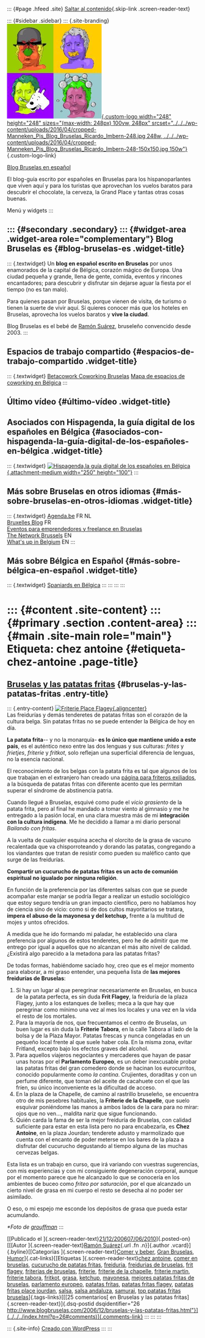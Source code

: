 ::: {#page .hfeed .site}
[Saltar al contenido](index.html#content){.skip-link
.screen-reader-text}

::: {#sidebar .sidebar}
::: {.site-branding}
[![](../../../wp-content/uploads/2016/04/cropped-Manneken_Pis_Blog_Bruselas_Ricardo_Imbern-248.jpg){.custom-logo
width="248" height="248" sizes="(max-width: 248px) 100vw, 248px"
srcset="../../../wp-content/uploads/2016/04/cropped-Manneken_Pis_Blog_Bruselas_Ricardo_Imbern-248.jpg 248w, ../../../wp-content/uploads/2016/04/cropped-Manneken_Pis_Blog_Bruselas_Ricardo_Imbern-248-150x150.jpg 150w"}](../../../index.html){.custom-logo-link}

[Blog Bruselas en español](../../../index.html)

El blog-guía escrito por españoles en Bruselas para los hispanoparlantes
que viven aquí y para los turistas que aprovechan los vuelos baratos
para descubrir el chocolate, la cerveza, la Grand Place y tantas otras
cosas buenas.

Menú y widgets
:::

::: {#secondary .secondary}
::: {#widget-area .widget-area role="complementary"}
Blog Bruselas es {#blog-bruselas-es .widget-title}
----------------

::: {.textwidget}
Un **blog en español escrito en Bruselas** por unos enamorados de la
capital de Bélgica, corazón mágico de Europa. Una ciudad pequeña y
grande, llena de gente, comida, eventos y rincones encantadores; para
descubrir y disfrutar sin dejarse aguar la fiesta por el tiempo (no es
tan malo).

Para quienes pasan por Bruselas, porque vienen de visita, de turismo o
tienen la suerte de vivir aquí. Sí quieres conocer más que los hoteles
en Bruselas, aprovecha los vuelos baratos y **vive la ciudad**.

Blog Bruselas es el bebé de [Ramón Suárez](http://www.ramonsuarez.com),
bruseleño convencido desde 2003.
:::

Espacios de trabajo compartido {#espacios-de-trabajo-compartido .widget-title}
------------------------------

::: {.textwidget}
[Betacowork Coworking Bruselas](http://www.betacowork.com) [Mapa de
espacios de coworking en Bélgica](http://coworkingbelgium.com)
:::

Último vídeo {#último-vídeo .widget-title}
------------

Asociados con Hispagenda, la guía digital de los españoles en Bélgica {#asociados-con-hispagenda-la-guía-digital-de-los-españoles-en-bélgica .widget-title}
---------------------------------------------------------------------

::: {.textwidget}
[![Hispagenda,la guía digital de los españoles en
Bélgica](../../../wp-content/uploads/2010/04/Hispagenda-250px.gif "Hispagenda, la guía digital de los españoles en Bélgica"){.attachment-medium
width="250" height="100"}](http://www.hispagenda.com)
:::

Más sobre Bruselas en otros idiomas {#más-sobre-bruselas-en-otros-idiomas .widget-title}
-----------------------------------

::: {.textwidget}
[Agenda.be](http://www.agenda.be) FR NL\
[Bruxelles Blog](http://www.bxlblog.be/) FR\
[Eventos para emprendedores y freelance en
Bruselas](http://www.betacowork.com/events/)\
[The Network
Brussels](http://groups.yahoo.com/group/TheNetworkBrussels/) EN\
[What\'s up in Belgium](http://www.whatsupin.be/) EN
:::

Más sobre Bélgica en Español {#más-sobre-bélgica-en-español .widget-title}
----------------------------

::: {.textwidget}
[Spaniards en Bélgica](http://www.spaniards.es/paises/belgica)
:::
:::
:::
:::

::: {#content .site-content}
::: {#primary .section .content-area}
::: {#main .site-main role="main"}
Etiqueta: chez antoine {#etiqueta-chez-antoine .page-title}
======================

[Bruselas y las patatas fritas](../../../index.html?p=26) {#bruselas-y-las-patatas-fritas .entry-title}
---------------------------------------------------------

::: {.entry-content}
[![Friterie Place
Flagey](http://farm1.static.flickr.com/23/41102662_25423c695c_m.jpg){.aligncenter}](http://www.flickr.com/photos/17757398@N00/41102662/ "Friterie Flagey")\
Las freidurías y demás tenderetes de patatas fritas son el corazón de la
cultura belga. Sin patatas fritas no se puede entender la Bélgica de hoy
en día.

**La patata frita**-- y no la monarquía- **es lo único que mantiene
unido a este país**, es el auténtico nexo entre las dos lenguas y sus
culturas: *frites* y *frietjes*, *friterie* y *fritkot*, solo reflejan
una superficial diferencia de lenguas, no la esencia nacional.

El reconocimiento de los belgas con la patata frita es tal que algunos
de los que trabajan en el extranjero han creado una [página para
friteros
exiliados](http://www.frites.be/v4/index.cfm?context=ss&SubsectionID=45),
a la búsqueda de patatas fritas con diferente acento que les permitan
superar el síndrome de abstinencia patria.

Cuando llegué a Bruselas, esquivé como pude el *vicio grasiento* de la
patata frita, pero al final he mandado a tomar viento al gimnasio y me
he entregado a la pasión local, en una clara muestra más de mi
**integración con la cultura indígena**. Me he decidido a llamar a mi
diario personal *Bailando con fritas*.

A la vuelta de cualquier esquina acecha el olorcito de la grasa de
vacuno recalentada que va chisporroteando y dorando las patatas,
congregando a los viandantes que tratan de resistir como pueden su
maléfico canto que surge de las freidurías.

**Compartir un cucurucho de patatas fritas es un acto de comunión
espiritual no igualado por ninguna religión**.

En función de la preferencia por las diferentes salsas con que se puede
acompañar este manjar se podría llegar a realizar un estudio sociológico
que estoy seguro tendría un gran impacto científico, pero no hablamos
hoy de ciencia sino de vicio: como si de dos cultos mayoritarios se
tratara, **impera el abuso de la mayonesa y del ketchup,** frente a la
multitud de mojes y untos ofrecidos.

A medida que he ido formando mi paladar, he establecido una clara
preferencia por algunos de estos tenderetes, pero he de admitir que me
entrego por igual a aquellos que no alcanzan el más alto nivel de
calidad. ¿Existirá algo parecido a la metadona para las patatas fritas?

De todas formas, habiéndome saciado hoy, creo que es el mejor momento
para elaborar, a mi graso entender, una pequeña lista de **las mejores
freidurías de Bruselas**:

1.  Si hay un lugar al que peregrinar necesariamente en Bruselas, en
    busca de la patata perfecta, es sin duda **Frit Flagey**, la
    freiduría de la plaza Flagey, junto a los estanques de Ixelles; meca
    a la que hay que peregrinar como mínimo una vez al mes los locales y
    una vez en la vida el resto de los mortales.
2.  Para la mayoría de nos, que frecuentamos el centro de Bruselas, un
    buen lugar es sin duda la **Friterie Tabora**, en la calle Tabora al
    lado de la bolsa y de la Plaza Mayor. Patatas frescas y nunca
    congeladas en un pequeño local frente al que suele haber cola. En la
    misma zona, evitar Fritland, excepto bajo los efectos graves del
    alcohol.
3.  Para aquellos viajeros negociantes y mercaderes que hayan de pasar
    unas horas por el **Parlamento Europeo**, es un deber inexcusable
    probar las patatas fritas del gran comedero donde se hacinan los
    eurocurritos, conocido popularmente como *la cantina*. Crujientes,
    doraditas y con un perfume diferente, que toman del aceite de
    cacahuete con el que las fríen, su único inconveniente es la
    dificultad de acceso.
4.  En la plaza de la Chapelle, de camino al rastrillo bruseleño, se
    encuentra otro de mis pesebres habituales, la **Friterie de la
    Chapelle**, que suelo esquivar poniéndome las manos a ambos lados de
    la cara para no mirar: ojos que no ven..., maldita nariz que sigue
    funcionando.
5.  Quién carda la fama de ser la mejor freiduría de Bruselas, con
    calidad suficiente para estar en esta lista pero no para
    encabezarla, es **Chez Antoine**, en la plaza Jourdan; tenderete
    adusto y marmolizado que cuenta con el encanto de poder meterse en
    los bares de la plaza a disfrutar del cucurucho degustando al tiempo
    alguna de las muchas cervezas belgas.

Esta lista es un trabajo en curso, que irá variando con vuestras
sugerencias, con mis experiencias y con mi consiguiente degeneración
corporal, aunque por el momento parece que he alcanzado lo que se
conocería en los ambientes de buceo como *friteo por saturación*, por el
que alcanzado un cierto nivel de grasa en mi cuerpo el resto se desecha
al no poder ser asimilado.

O eso, o mi espejo me esconde los depósitos de grasa que pueda estar
acumulando.

*\*Foto de [grouffman](http://www.flickr.com/photos/17757398@N00/)*
:::

[[Publicado el
]{.screen-reader-text}[21/12/200607/06/2010](../../../index.html?p=26)]{.posted-on}[[[Autor
]{.screen-reader-text}[Ramón
Suárez](../../2010/04/30/index.html?author=2){.url .fn .n}]{.author
.vcard}]{.byline}[[Categorías ]{.screen-reader-text}[Comer y
beber](../../category/comer-y-beber/index.html), [Gran
Bruselas](../../category/gran-bruselas/index.html),
[Humor](../../category/humor/index.html)]{.cat-links}[[Etiquetas
]{.screen-reader-text}[chez antoine](index.html), [comer en
bruselas](../comer-en-bruselas/index.html), [cucurucho de patatas
fritas](../cucurucho-de-patatas-fritas/index.html),
[freiduria](../freiduria/index.html), [freidurias de
bruselas](../freidurias-de-bruselas/index.html), [frit
flagey](../frit-flagey/index.html), [friterias de
bruselas](../friterias-de-bruselas/index.html),
[friterie](../friterie/index.html), [friterie de la
chapelle](../friterie-de-la-chapelle/index.html), [friterie
martin](../friterie-martin/index.html), [friterie
tabora](../friterie-tabora/index.html),
[fritkot](../fritkot/index.html), [grasa](../grasa/index.html),
[ketchup](../ketchup/index.html), [mayonesa](../mayonesa/index.html),
[mejores patatas fritas de
bruselas](../mejores-patatas-fritas-de-bruselas/index.html), [parlamento
europeo](../parlamento-europeo/index.html), [patatas
fritas](../patatas-fritas/index.html), [patatas fritas
flagey](../patatas-fritas-flagey/index.html), [patatas fritas place
jourdan](../patatas-fritas-place-jourdan/index.html),
[salsa](../salsa/index.html), [salsa
andaluza](../salsa-andaluza/index.html),
[samurai](../samurai/index.html), [top patatas fritas
bruselas](../top-patatas-fritas-bruselas/index.html)]{.tags-links}[[[25
comentarios[ en Bruselas y las patatas
fritas]{.screen-reader-text}]{.dsq-postid
dsqidentifier="26 http://www.blogbruselas.com/2006/12/bruselas-y-las-patatas-fritas.html"}](../../../index.html?p=26#comments)]{.comments-link}
:::
:::
:::

::: {.site-info}
[Creado con WordPress](https://es.wordpress.org/)
:::
:::
